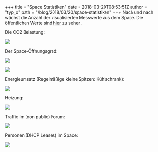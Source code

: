 +++
title = "Space Statistiken"
date = 2018-03-20T08:53:51Z
author = "typ_o"
path = "/blog/2018/03/20/space-statistiken"
+++
Nach und nach wächst die Anzahl der visualisierten Messwerte aus dem
Space. Die öffentlichen Werte sind
[hier](https://stats.flipdot.org/dashboard/db/home?orgId=1) zu sehen.

Die CO2 Belastung:  
  
[![](https://flipdot.org/blog/uploads/CO2-Bildschirmfotovom2018-03-20091238.serendipityThumb.png)](https://flipdot.org/blog/uploads/CO2-Bildschirmfotovom2018-03-20091238.png)  
  
Der Space-Öffnungsgrad:  
  
[![](https://flipdot.org/blog/uploads/OPENING1-Bildschirmfotovom2018-03-20091701.serendipityThumb.png)](https://flipdot.org/blog/uploads/OPENING1-Bildschirmfotovom2018-03-20091701.png)  
  
[![](https://flipdot.org/blog/uploads/OPENING2-Bildschirmfotovom2018-03-20091731.serendipityThumb.png)](https://flipdot.org/blog/uploads/OPENING2-Bildschirmfotovom2018-03-20091731.png)  
  
Energieumsatz (Regelmäßige kleine Spitzen: Kühlschrank):  
  
[![](https://flipdot.org/blog/uploads/POWER-.serendipityThumb.png)](https://flipdot.org/blog/uploads/POWER-.png)  
  
Heizung:  
  
[![](https://flipdot.org/blog/uploads/HEATER-Bildschirmfotovom2018-03-20091537.serendipityThumb.png)](https://flipdot.org/blog/uploads/HEATER-Bildschirmfotovom2018-03-20091537.png)  
  
Traffic im (non public) Forum:  
  
[![](https://flipdot.org/blog/uploads/FORUM-Bildschirmfotovom2018-03-20091328.serendipityThumb.png)](https://flipdot.org/blog/uploads/FORUM-Bildschirmfotovom2018-03-20091328.png)  
  
Personen (DHCP Leases) im Space:  
  
[![](https://flipdot.org/blog/uploads/USERS-.serendipityThumb.png)](https://flipdot.org/blog/uploads/USERS-.png)
